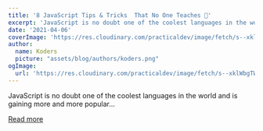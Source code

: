 ```yaml
---
title: '8 JavaScript Tips & Tricks  That No One Teaches 🚀'
excerpt: 'JavaScript is no doubt one of the coolest languages in the world and is gaining more and more popular...'
date: '2021-04-06'
coverImage: 'https://res.cloudinary.com/practicaldev/image/fetch/s--xklWbgTW--/c_imagga_scale,f_auto,fl_progressive,h_420,q_auto,w_1000/https://dev-to-uploads.s3.amazonaws.com/uploads/articles/lfralq4h4hu41p6uys3i.jpeg'
author:
  name: Koders
  picture: "assets/blog/authors/koders.png"
ogImage:
  url: 'https://res.cloudinary.com/practicaldev/image/fetch/s--xklWbgTW--/c_imagga_scale,f_auto,fl_progressive,h_420,q_auto,w_1000/https://dev-to-uploads.s3.amazonaws.com/uploads/articles/lfralq4h4hu41p6uys3i.jpeg'
---
```


JavaScript is no doubt one of the coolest languages in the world and is gaining more and more popular...

[Read more](https://dev.to/garvitmotwani/8-javascript-tips-tricks-that-no-one-teaches-24g1)
